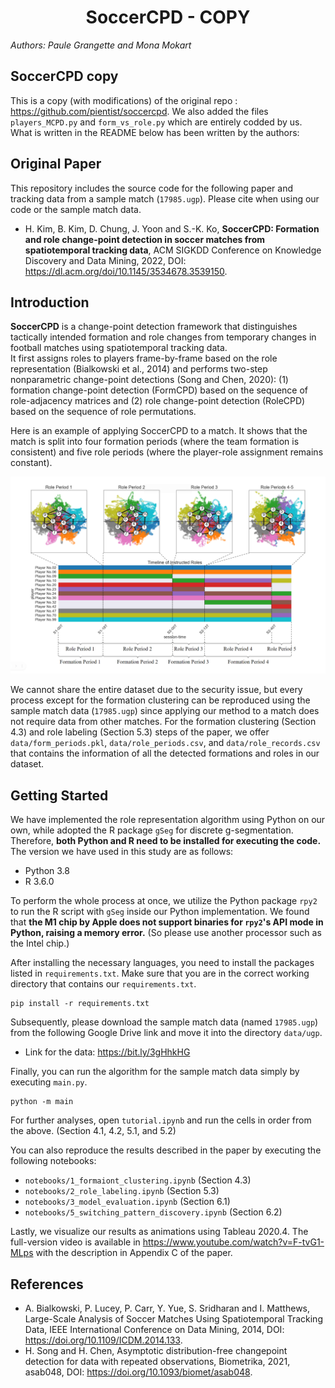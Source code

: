 <div align="center">
	<h1>
		SoccerCPD - COPY
	</h1>
</div>

*Authors: Paule Grangette and Mona Mokart*

## SoccerCPD copy
This is a copy (with modifications) of the original repo : https://github.com/pientist/soccercpd. We also added the files `players_MCPD.py` and `form_vs_role.py` which are entirely codded by us.
What is written in the README below has been written by the authors:

## Original Paper
This repository includes the source code for the following paper and tracking data from a sample match (`17985.ugp`). Please cite when using our code or the sample match data.
- H. Kim, B. Kim, D. Chung, J. Yoon and S.-K. Ko, **SoccerCPD: Formation and role change-point detection in soccer matches from spatiotemporal tracking data**, ACM SIGKDD Conference on Knowledge Discovery and Data Mining, 2022, DOI: https://dl.acm.org/doi/10.1145/3534678.3539150.

## Introduction
**SoccerCPD** is a change-point detection framework that distinguishes tactically intended formation and role changes from temporary changes in football matches using spatiotemporal tracking data.<br>
It first assigns roles to players frame-by-frame based on the role representation (Bialkowski et al., 2014) and performs two-step nonparametric change-point detections (Song and Chen, 2020): (1) formation change-point detection (FormCPD) based on the sequence of role-adjacency matrices and (2) role change-point detection (RoleCPD) based on the sequence of role permutations.<br>

Here is an example of applying SoccerCPD to a match. It shows that the match is split into four formation periods (where the team formation is consistent) and five role periods (where the player-role assignment remains constant).<br>

![timeline](img/timeline_formation.png)<br>

We cannot share the entire dataset due to the security issue, but every process except for the formation clustering can be reproduced using the sample match data (`17985.ugp`) since applying our method to a match does not require data from other matches. For the formation clustering (Section 4.3) and role labeling (Section 5.3) steps of the paper, we offer `data/form_periods.pkl`, `data/role_periods.csv`, and `data/role_records.csv` that contains the information of all the detected formations and roles in our dataset.<br>

## Getting Started
We have implemented the role representation algorithm using Python on our own, while adopted the R package `gSeg` for discrete g-segmentation. Therefore, **both Python and R need to be installed for executing the code.** The version we have used in this study are as follows:

- Python 3.8
- R 3.6.0

To perform the whole process at once, we utilize the Python package `rpy2` to run the R script with  `gSeg` inside our Python implementation. We found that **the M1 chip by Apple does not support binaries for `rpy2`'s API mode in Python, raising a memory error.** (So please use another processor such as the Intel chip.)

After installing the necessary languages, you need to install the packages listed in `requirements.txt`. Make sure that you are in the correct working directory that contains our `requirements.txt`.
```
pip install -r requirements.txt
```

Subsequently, please download the sample match data (named `17985.ugp`) from the following Google Drive link and move it into the directory `data/ugp`.
- Link for the data: https://bit.ly/3gHhkHG

Finally, you can run the algorithm for the sample match data simply by executing `main.py`.
```
python -m main
```

For further analyses, open `tutorial.ipynb` and run the cells in order from the above. (Section 4.1, 4.2, 5.1, and 5.2)

You can also reproduce the results described in the paper by executing the following notebooks:

- `notebooks/1_formaiont_clustering.ipynb` (Section 4.3)
- `notebooks/2_role_labeling.ipynb` (Section 5.3)
- `notebooks/3_model_evaluation.ipynb` (Section 6.1)
- `notebooks/5_switching_pattern_discovery.ipynb` (Section 6.2)<br>

Lastly, we visualize our results as animations using Tableau 2020.4. The full-version video is available in https://www.youtube.com/watch?v=F-tvG1-MLps with the description in Appendix C of the paper.<br>

## References
- A. Bialkowski, P. Lucey, P. Carr, Y. Yue, S. Sridharan and I. Matthews, Large-Scale Analysis of Soccer Matches Using Spatiotemporal Tracking Data, IEEE International Conference on Data Mining, 2014, DOI: https://doi.org/10.1109/ICDM.2014.133.
- H. Song and H. Chen, Asymptotic distribution-free changepoint detection for data with repeated observations, Biometrika, 2021, asab048, DOI: https://doi.org/10.1093/biomet/asab048.
